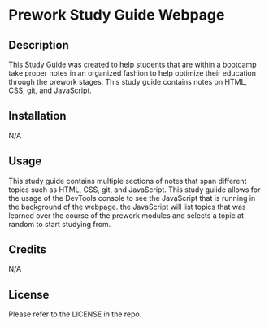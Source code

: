 # Prework Study Guide Webpage

## Description

This Study Guide was created to help students that are within a bootcamp take proper notes in an organized fashion to help optimize their education through the prework stages. This study guide contains notes on HTML, CSS, git, and JavaScript.


## Installation

N/A

## Usage

This study guide contains multiple sections of notes that span different topics such as HTML, CSS, git, and JavaScript. This study guiide allows for the usage of the DevTools console to see the JavaScript that is running in the background of the webpage. the JavaScript will list topics that was learned over the course of the prework modules and selects a topic at random to start studying from.

## Credits

N/A

## License

Please refer to the LICENSE in the repo.

